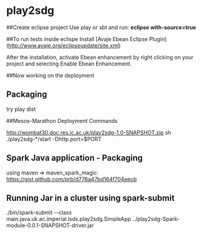 # play2sdg


##Create eclipse project
Use play or sbt and run:  **eclipse with-source=true**

##To run tests inside eclispe
Install [Avaje Ebean Eclipse Plugin] (http://www.avaje.org/eclipseupdate/site.xml)

After the installation, activate Ebean enhancement by right clicking on your project and selecting Enable Ebean Enhancement.

##Now working on the deployment

## Packaging
try play dist


##Mesos-Marathon Deployment Commands

http://wombat30.doc.res.ic.ac.uk/play2sdg-1.0-SNAPSHOT.zip
sh ./play2sdg-*/start -Dhttp.port=$PORT


## Spark Java application - Packaging
using maven => maven_spark_magic: https://gist.github.com/prb/d776a47bd164f704eecb


## Running Jar in a cluster using spark-submit
./bin/spark-submit --class main.java.uk.ac.imperial.lsds.play2sdg.SimpleApp ../play2sdg-Spark-module-0.0.1-SNAPSHOT-driver.jar 


